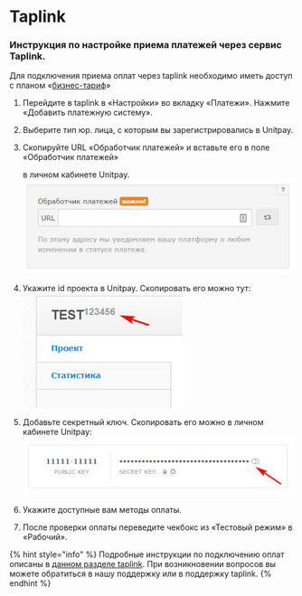 # Taplink

### Инструкция по настройке приема платежей через сервис Taplink.

Для подключения приема оплат через taplink необходимо иметь доступ с планом «[бизнес-тариф](https://taplink.ru/tariffs/)»

1. Перейдите в taplink в «Настройки» во вкладку «Платежи». Нажмите «Добавить платежную систему». 
2. Выберите тип юр. лица, с которым вы зарегистрировались в Unitpay. 
3. Скопируйте URL «Обработчик платежей» и вставьте его в поле «Обработчик платежей» 

   в личном кабинете Unitpay.  
   ![](../../.gitbook/assets/46411e2d16a96f270f6c1314afc4f744.png)   

4. Укажите id проекта в Unitpay. Скопировать его можно тут:  ![](../../.gitbook/assets/2020-07-27_121149.png)  
5. Добавьте секретный ключ. Скопировать его можно в личном кабинете Unitpay:  
    ![](../../.gitbook/assets/457687.png) 

6. Укажите доступные вам методы оплаты. 
7. После проверки оплаты переведите чекбокс из «Тестовый режим» в «Рабочий».

{% hint style="info" %}
Подробные инструкции по подключению оплат описаны в [данном разделе taplink](https://taplink.ru/guide/payments-configuration.html). При возникновении вопросов вы можете обратиться в нашу поддержку или в поддержку taplink.
{% endhint %}

